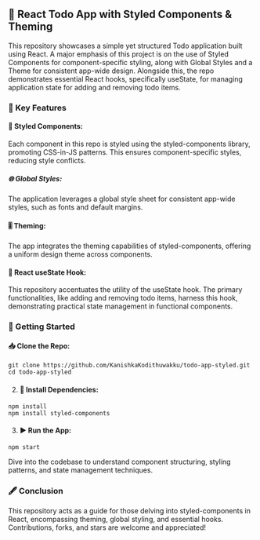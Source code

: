 ## 📘 React Todo App with Styled Components & Theming
This repository showcases a simple yet structured Todo application built using React. A major emphasis of this project is on the use of Styled Components for component-specific styling, along with Global Styles and a Theme for consistent app-wide design. Alongside this, the repo demonstrates essential React hooks, specifically useState, for managing application state for adding and removing todo items.

### 🌟 Key Features
#### 🎨 Styled Components:

Each component in this repo is styled using the styled-components library, promoting CSS-in-JS patterns. This ensures component-specific styles, reducing style conflicts.

##### 🌐 Global Styles:
The application leverages a global style sheet for consistent app-wide styles, such as fonts and default margins.

#### 🎚 Theming:
The app integrates the theming capabilities of styled-components, offering a uniform design theme across components.

#### 📌 React useState Hook:
This repository accentuates the utility of the useState hook. The primary functionalities, like adding and removing todo items, harness this hook, demonstrating practical state management in functional components.

### 🚀 Getting Started
#### 📥 Clone the Repo:
`git clone https://github.com/KanishkaKodithuwakku/todo-app-styled.git` \
`cd todo-app-styled`

2. #### 🔧 Install Dependencies:
`npm install` \
`npm install styled-components`

3. #### ▶️ Run the App:
`npm start`

Dive into the codebase to understand component structuring, styling patterns, and state management techniques.


### 🖋 Conclusion
This repository acts as a guide for those delving into styled-components in React, encompassing theming, global styling, and essential hooks. Contributions, forks, and stars are welcome and appreciated!



